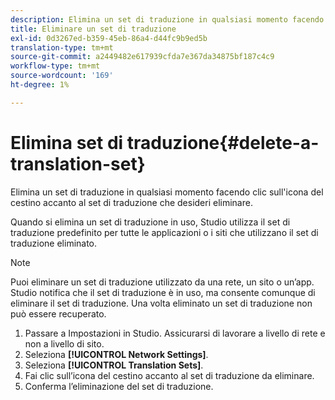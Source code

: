 ```yaml
---
description: Elimina un set di traduzione in qualsiasi momento facendo clic sull'icona del cestino accanto al set di traduzione che desideri eliminare.
title: Eliminare un set di traduzione
exl-id: 0d3267ed-b359-45eb-86a4-d44fc9b9ed5b
translation-type: tm+mt
source-git-commit: a2449482e617939cfda7e367da34875bf187c4c9
workflow-type: tm+mt
source-wordcount: '169'
ht-degree: 1%

---
```


# Elimina set di traduzione{#delete-a-translation-set}

Elimina un set di traduzione in qualsiasi momento facendo clic sull&#39;icona del cestino accanto al set di traduzione che desideri eliminare.

Quando si elimina un set di traduzione in uso, Studio utilizza il set di traduzione predefinito per tutte le applicazioni o i siti che utilizzano il set di traduzione eliminato.

>[!NOTE]
>
>Puoi eliminare un set di traduzione utilizzato da una rete, un sito o un’app. Studio notifica che il set di traduzione è in uso, ma consente comunque di eliminare il set di traduzione. Una volta eliminato un set di traduzione non può essere recuperato.

1. Passare a Impostazioni in Studio. Assicurarsi di lavorare a livello di rete e non a livello di sito.
1. Seleziona **[!UICONTROL Network Settings]**.
1. Seleziona **[!UICONTROL Translation Sets]**.
1. Fai clic sull’icona del cestino accanto al set di traduzione da eliminare.
1. Conferma l’eliminazione del set di traduzione.
